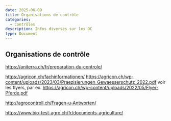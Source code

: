 ```yaml
---
date: 2025-06-09
title: Organisations de contrôle
categories:
  - Contrôles
description: Infos diverses sur les OC
type: Document
---
```


<h2 id="OC">Organisations de contrôle</h2>

https://aniterra.ch/fr/preparation-du-controle/

https://agricon.ch/fachinformationen/
https://agricon.ch/wp-content/uploads/2023/03/Praezisierungen_Gewaesserschutz_2022.pdf
voir les flyers, par ex. https://agricon.ch/wp-content/uploads/2022/05/Flyer-Pferde.pdf

http://agrocontroll.ch/Fragen-u-Antworten/

https://www.bio-test-agro.ch/fr/documents-agriculture/


